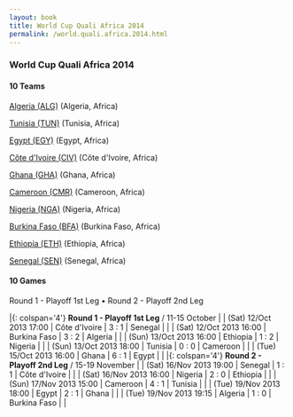 ```yaml
---
layout: book
title: World Cup Quali Africa 2014
permalink: /world.quali.africa.2014.html
---
```



### World Cup Quali Africa 2014


#### 10 Teams



[Algeria (ALG)](dz.html#alg)  (Algeria, Africa) <br>

[Tunisia (TUN)](tn.html#tun)  (Tunisia, Africa) <br>

[Egypt (EGY)](eg.html#egy)  (Egypt, Africa) <br>

[Côte d'Ivoire (CIV)](ci.html#civ)  (Côte d'Ivoire, Africa) <br>

[Ghana (GHA)](gh.html#gha)  (Ghana, Africa) <br>

[Cameroon (CMR)](cm.html#cmr)  (Cameroon, Africa) <br>

[Nigeria (NGA)](ng.html#nga)  (Nigeria, Africa) <br>

[Burkina Faso (BFA)](bf.html#bfa)  (Burkina Faso, Africa) <br>

[Ethiopia (ETH)](et.html#eth)  (Ethiopia, Africa) <br>

[Senegal (SEN)](sn.html#sen)  (Senegal, Africa) <br>



 



#### 10 Games

 Round 1  -  Playoff 1st Leg •  Round 2  -  Playoff 2nd Leg


|{: colspan='4'} **Round 1  -  Playoff 1st Leg** / 11-15 October |
| (Sat) 12/Oct 2013 17:00 | Côte d'Ivoire | 3 : 1 | Senegal |  |
| (Sat) 12/Oct 2013 16:00 | Burkina Faso | 3 : 2 | Algeria |  |
| (Sun) 13/Oct 2013 16:00 | Ethiopia | 1 : 2 | Nigeria |  |
| (Sun) 13/Oct 2013 18:00 | Tunisia | 0 : 0 | Cameroon |  |
| (Tue) 15/Oct 2013 16:00 | Ghana | 6 : 1 | Egypt |  |
|{: colspan='4'} **Round 2  -  Playoff 2nd Leg** / 15-19 November |
| (Sat) 16/Nov 2013 19:00 | Senegal | 1 : 1 | Côte d'Ivoire |  |
| (Sat) 16/Nov 2013 16:00 | Nigeria | 2 : 0 | Ethiopia |  |
| (Sun) 17/Nov 2013 15:00 | Cameroon | 4 : 1 | Tunisia |  |
| (Tue) 19/Nov 2013 18:00 | Egypt | 2 : 1 | Ghana |  |
| (Tue) 19/Nov 2013 19:15 | Algeria | 1 : 0 | Burkina Faso |  |
